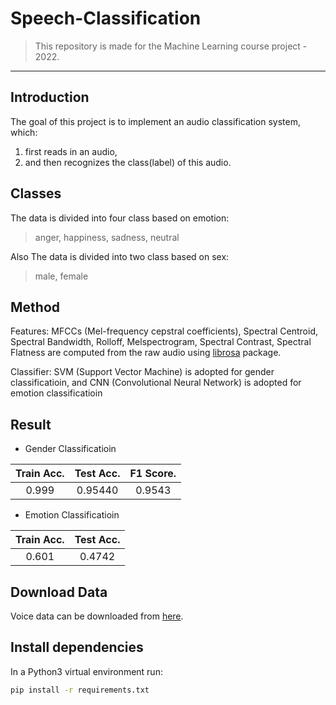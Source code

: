 # Speech-Classification

> This repository is made for the Machine Learning course project - 2022.

---
## Introduction

The goal of this project is to implement an audio classification system, which:
1. first reads in an audio,
2. and then recognizes the class(label) of this audio.


## Classes

The data is divided into four class based on emotion:
> anger, happiness, sadness, neutral

Also The data is divided into two class based on sex:
> male, female


## Method

Features: MFCCs (Mel-frequency cepstral coefficients), Spectral Centroid, Spectral Bandwidth, Rolloff, Melspectrogram, Spectral Contrast, Spectral Flatness are computed from the raw audio using [librosa](https://github.com/librosa/librosa) package.

Classifier: SVM (Support Vector Machine) is adopted for gender classificatioin, and CNN (Convolutional Neural Network) is adopted for emotion classificatioin

## Result

- Gender Classificatioin

| Train Acc.      |  Test Acc.  |  F1 Score.  |
| :-------------: | :---------: | :---------: |
|      0.999      |   0.95440   |    0.9543   |

- Emotion Classificatioin

| Train Acc.      |  Test Acc.  |
| :-------------: | :---------: |
|      0.601      |   0.4742    |


## Download Data

Voice data can be downloaded from [here](https://drive.google.com/drive/folders/1wnJ9eFlnJZsY1lNTOgLbnRrVgc_RDUNI?usp=drive_link).

## Install dependencies

In a Python3 virtual environment run:

```bash
pip install -r requirements.txt
```

